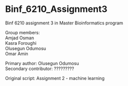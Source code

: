 # Binf_6210_Assignment3
Binf 6210 assignment 3 in Master Bioinformatics program  

Group members:  
Amjad Osman  
Kasra Foroughi   
Olusegun Odumosu   
Omar Amin   

Primary author: Olusegun Odumosu  
Secondary contributor: ?????????  

Original script: Assignment 2 - machine learning  

